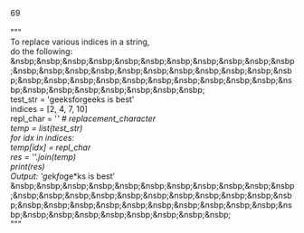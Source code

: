 69<br>
<br>
 """<br>
 To replace various indices in a string,<br>
 do the following:<br>
 &nsbp;&nsbp;&nsbp;&nsbp;&nsbp;&nsbp;&nsbp;&nsbp;&nsbp;&nsbp;&nsbp;&nsbp;&nsbp;&nsbp;&nsbp;&nsbp;&nsbp;&nsbp;&nsbp;&nsbp;&nsbp;&nsbp;&nsbp;&nsbp;&nsbp;&nsbp;&nsbp;&nsbp;&nsbp;&nsbp;&nsbp;&nsbp;&nsbp;&nsbp;&nsbp;&nsbp;&nsbp;&nsbp;&nsbp;&nsbp;<br>
 test_str = 'geeksforgeeks is best'<br>
 indices = [2, 4, 7, 10]<br>
 repl_char = '*'   # replacement_character<br>
 temp = list(test_str)<br>
 for idx in indices:<br>
    temp[idx] = repl_char<br>
 res = ''.join(temp)<br>
 print(res)<br>
 Output: 'ge*k*fo*ge*ks is best'<br>
 &nsbp;&nsbp;&nsbp;&nsbp;&nsbp;&nsbp;&nsbp;&nsbp;&nsbp;&nsbp;&nsbp;&nsbp;&nsbp;&nsbp;&nsbp;&nsbp;&nsbp;&nsbp;&nsbp;&nsbp;&nsbp;&nsbp;&nsbp;&nsbp;&nsbp;&nsbp;&nsbp;&nsbp;&nsbp;&nsbp;&nsbp;&nsbp;&nsbp;&nsbp;&nsbp;&nsbp;&nsbp;&nsbp;&nsbp;&nsbp;&nsbp;<br>
 """